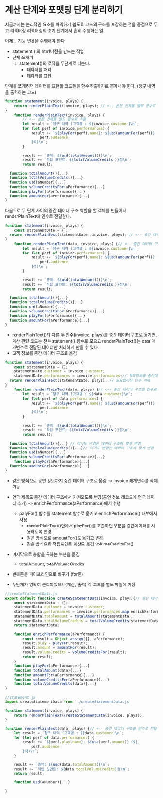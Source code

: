 # 계산 단계와 포맷팅 단계 분리하기

지금까지는 논리적인 요소를 파악하기 쉽도록 코드의 구조를 보강하는 것을 중점으로 두고 리팩터링 리팩터링의 초기 단계에서 흔히 수행하는 일

이제는 기능 변경을 수행해야 한다.

-   statement() 의 html버전을 만드는 작업
-   단계 쪼개기
    -   statement()의 로직을 두단계로 나눈다.
        -   데이터를 처리
        -   데이터를 표현

단계를 쪼개려면 데이터를 표현할 코드들을 함수추출하기로 뽑아내야 한다. (청구 내역을 출력하는 코드)

```js
function statement(invoice, plays) {
	return renderPlainText(invoice, plays); // <-- 본문 전체를 별도 함수로 추출
}
	function renderPlainText(invoice, plays) {
		// <-- 본문 전체를 별도 함수로 추출
		let result = `청구 내역 (고객명 : ${invoice.customer}\n`;
		for (let perf of invoice.performances) {
			result += `${playFor(perf).name}: ${usd(amountFor(perf))} (${
				perf.audience
			}석)\n`;
		}

		result += `총액: ${usd(totalAmount())}\n`;
		result += `적립 포인트: ${totalVolumeCredits()}점\n`;
		return result;

  function totalAmount(){...}
  function totalVolumeCredits(){...}
  function usd(aNumber){...}
  function volumeCreditsFor(aPerformance){...}
  function playFor(aPerformance){...}
  function amountFor(aPerformance){...}
}
```

다음으로 두 단계 사이의 중간 데이터 구조 역할을 할 객체를 만들어서 renderPlainText에 인수로 전달한다.

```js
function statement(invoice, plays) {
	const statementDate = {};
  return renderPlainText(statementDate ,invoice, plays); // <-- 중간 데이터 구조를 인수로 전달
}
	function renderPlainText(data, invoice, plays) {// <-- 중간 데이터 구조를 인수로 전달
		let result = `청구 내역 (고객명 : ${invoice.customer}\n`;
		for (let perf of invoice.performances) {
			result += `${playFor(perf).name}: ${usd(amountFor(perf))} (${
				perf.audience
			}석)\n`;
		}

		result += `총액: ${usd(totalAmount())}\n`;
		result += `적립 포인트: ${totalVolumeCredits()}점\n`;
		return result;

  function totalAmount(){...}
  function totalVolumeCredits(){...}
  function usd(aNumber){...}
  function volumeCreditsFor(aPerformance){...}
  function playFor(aPerformance){...}
  function amountFor(aPerformance){...}
}
```

-   renderPlainText()의 다른 두 인수(invoice, plays)를 중간 데이터 구조로 옮기면, 계산 관련 코드는 전부 statement() 함수로 모으고 renderPlainText()는 data 매개변수로 전달된 데이터만 처리하게 만들 수 있다.
-   고객 정보를 중간 데이터 구조로 옮김

```js
function statement(invoice, plays) {
	const statementDate = {};
	statementDate.customer = invoice.customer;
	statementDate.performances = invoice.performances;// 필요정보를 중간데이터 이동
  return renderPlainText(statementDate, plays); // 필요없어진 인수 삭제
}
	function renderPlainText(data, plays) {// <-- 중간 데이터 구조를 인수로 전달
		let result = `청구 내역 (고객명 : ${data.customer}\n`;
		for (let perf of data.performances) {
			result += `${playFor(perf).name}: ${usd(amountFor(perf))} (${
				perf.audience
			}석)\n`;
		}

		result += `총액: ${usd(totalAmount())}\n`;
		result += `적립 포인트: ${totalVolumeCredits()}점\n`;
		return result;

  function totalAmount(){...} // 여기도 변경된 데이터 구조에 맞게 변경
  function totalVolumeCredits(){...}// 여기도 변경된 데이터 구조에 맞게 변경
  function usd(aNumber){...}
  function volumeCreditsFor(aPerformance){...}
	function playFor(aPerformance){...}
  function amountFor(aPerformance){...}
}
```

-   같은 방식으로 공연 정보까지 중간 데이터 구조로 옮김 -> invoice 매개변수를 삭제가능
-   연극 제목도 중간 데이터 구조에서 가져오도록 변경(공연 정보 레코드에 연극 데이터 추가) -> enrichPerformance(aPerformance)에서 수행
    -   palyFor() 함수를 statement 함수로 옮기고 enrichPerformance() 내부에서 사용
        -   renderPlainText()안에서 playFor()를 호출하던 부분을 중간데이터를 사용하도록 변경
        -   같은 방식으로 amountFor()도 옮기고 변경
        -   같은 방식으로 적립포인트 계산도 옮김 volumeCreditsFor()
-   마지막으로 총합을 구하는 부분을 옮김

    -   totalAmount, totalVolumeCredits

-   반복문을 파이프라인으로 바꾸기 (for문)
-   두단계가 명확히 분리되었으니(계산, 출력) 각 코드를 별도 파일에 저장

```js
//createStatementData.js
export default function createStatementData(invoice, plays){// 중단 데이터 생성을 전달
	const statementData = {};
	statementData.customer = invoice.customer;
	statementData.performances = invoice.performances.map(enrichPerformance);
	statementData.totalAmount = totalAmount(statementData);
	statementData.totalVolumeCredits = totalVolumeCredits(statementData);
	return statementData;

	function enrichPerformance(aPerformance) {
		const result = Object.assign({}, aPerformance);
		result.play = playFor(result);
		result.amount = amountFor(result);
		result.volumeCredits = volumeCreditsFor(result);
		return result;
	}
	function playFor(aPerformance){...}
	function totalAmount(data){...}
	function amountFor(aPerformance){...}
	function volumeCreditsFor(aPerformance){...}
	function totalVolumeCredits(data){...}
}
```

```js
//statement.js
import createStatementData from './createStatementData.js'

function statement(invoice, plays) {
	return renderPlainText(createStatementData(invoice, plays));
}

function renderPlainText(data, plays) {// <-- 중간 데이터 구조를 인수로 전달
	let result = `청구 내역 (고객명 : ${data.customer}\n`;
	for (let perf of data.performances) {
		result += `${perf.play.name}: ${usd(perf.amount)} (${
			perf.audience
		}석)\n`;
	}

	result += `총액: ${usd(data.totalAmount)}\n`;
	result += `적립 포인트: ${data.totalVolumeCredits}점\n`;
	return result;

	function usd(aNumber){...}

}
```
